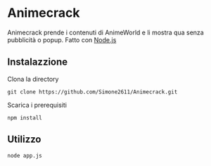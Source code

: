 # Animecrack
Animecrack prende i contenuti di AnimeWorld e li mostra qua senza pubblicità o popup. Fatto con [Node.js](https://nodejs.org/en/download)

## Instalazzione 

Clona la directory
```
git clone https://github.com/Simone2611/Animecrack.git
```

Scarica i prerequisiti

```
npm install
```

## Utilizzo

```
node app.js
```
